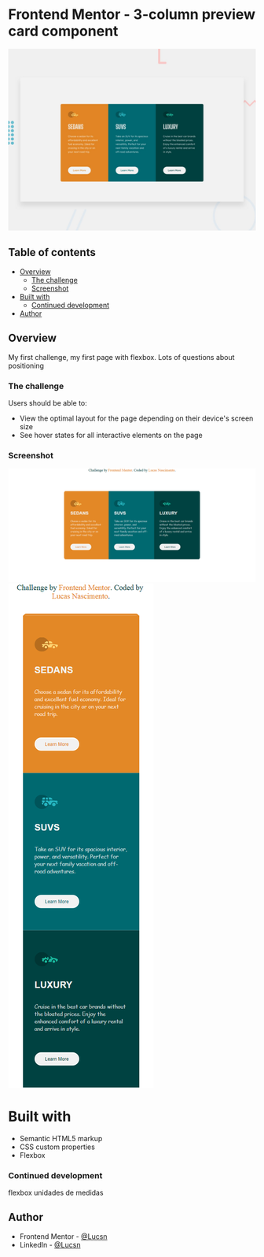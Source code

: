 # Frontend Mentor - 3-column preview card component

![Design preview for the 3-column preview card component coding challenge](./design/desktop-preview.jpg)

## Table of contents

- [Overview](#overview)
  - [The challenge](#the-challenge)
  - [Screenshot](#screenshot)
- [Built with](#built-with)
  - [Continued development](#continued-development)
- [Author](#author)

## Overview

My first challenge, my first page with flexbox. Lots of questions about positioning

### The challenge

Users should be able to:

- View the optimal layout for the page depending on their device's screen size
- See hover states for all interactive elements on the page

### Screenshot

![Desktop](./screencapture-desktop.png)
![Mobile](./screencapture-mobile.png)

# Built with

- Semantic HTML5 markup
- CSS custom properties
- Flexbox

### Continued development

flexbox
unidades de medidas

## Author

- Frontend Mentor - [@Lucsn](https://www.frontendmentor.io/profile/Lucsn)
- LinkedIn - [@Lucsn](https://www.linkedin.com/in/lucsn/)
